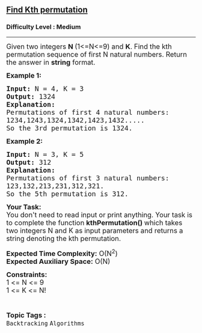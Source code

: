 <h2><a href="https://www.geeksforgeeks.org/problems/find-kth-permutation-0932/1">Find Kth permutation</a></h2><h3>Difficulty Level : Medium</h3><hr><div class="problems_problem_content__Xm_eO"><p><span style="font-size: 18px;">Given two integers&nbsp;<strong>N&nbsp;</strong>(1&lt;=N&lt;=9) and&nbsp;<strong>K</strong>. Find the kth permutation sequence of first N natural numbers. Return the answer in&nbsp;<strong>string</strong>&nbsp;format.</span></p>
<p><span style="font-size: 18px;"><strong>Example 1:</strong></span></p>
<pre><span style="font-size: 18px;"><strong>Input: </strong>N =<strong> </strong>4, K = 3</span>
<span style="font-size: 18px;"><strong>Output: </strong>1324</span>
<span style="font-size: 18px;"><strong>Explanation: </strong></span>
<span style="font-size: 18px;">Permutations of first 4 natural numbers:
1234,1243,1324,1342,1423,1432.....
So the 3rd permutation is 1324. </span>
</pre>
<p><span style="font-size: 18px;"><strong>Example 2:</strong></span></p>
<pre><span style="font-size: 18px;"><strong>Input: </strong>N = 3, K = 5</span>
<span style="font-size: 18px;"><strong>Output: </strong>312</span>
<span style="font-size: 18px;"><strong>Explanation: 
</strong>Permutations of first 3 natural numbers:
123,132,213,231,312,321.
So the 5th permutation is 312. </span></pre>
<p><span style="font-size: 18px;"><strong>Your Task:</strong><br>You don't need to read input or print anything. Your task is to complete the function&nbsp;<strong>kthPermutation()&nbsp;</strong>which takes two integers N and K as input parameters and returns a string denoting the kth permutation.</span></p>
<p><span style="font-size: 18px;"><strong>Expected Time Complexity:</strong>&nbsp;O(N<sup>2</sup>)<br><strong>Expected Auxiliary Space:</strong>&nbsp;O(N)</span></p>
<p><span style="font-size: 18px;"><strong>Constraints:</strong><br>1 &lt;= N &lt;= 9<br>1 &lt;= K &lt;= N!</span></p></div><br><p><span style=font-size:18px><strong>Topic Tags : </strong><br><code>Backtracking</code>&nbsp;<code>Algorithms</code>&nbsp;